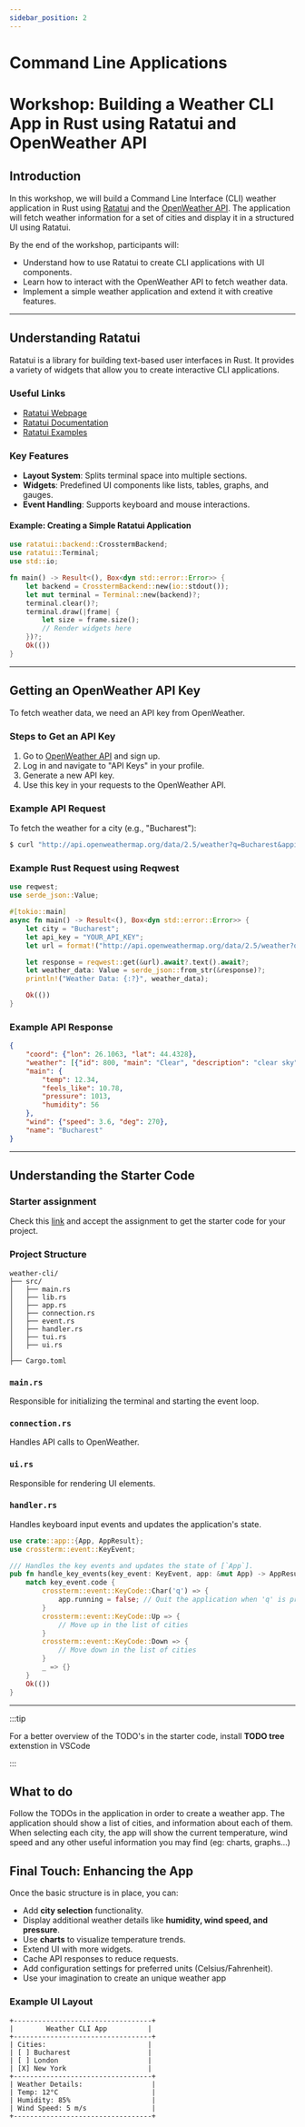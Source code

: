 ```yaml
---
sidebar_position: 2
---
```


# Command Line Applications

# Workshop: Building a Weather CLI App in Rust using Ratatui and OpenWeather API

## Introduction
In this workshop, we will build a Command Line Interface (CLI) weather application in Rust using [Ratatui](https://github.com/ratatui-org/ratatui) and the [OpenWeather API](https://openweathermap.org/api). The application will fetch weather information for a set of cities and display it in a structured UI using Ratatui.

By the end of the workshop, participants will:
- Understand how to use Ratatui to create CLI applications with UI components.
- Learn how to interact with the OpenWeather API to fetch weather data.
- Implement a simple weather application and extend it with creative features.

---

## Understanding Ratatui

Ratatui is a library for building text-based user interfaces in Rust. It provides a variety of widgets that allow you to create interactive CLI applications.

### Useful Links
- [Ratatui Webpage](https://ratatui.rs/)
- [Ratatui Documentation](https://docs.rs/ratatui/latest/ratatui/)
- [Ratatui Examples](https://github.com/ratatui/ratatui/tree/main/examples)

### Key Features
- **Layout System**: Splits terminal space into multiple sections.
- **Widgets**: Predefined UI components like lists, tables, graphs, and gauges.
- **Event Handling**: Supports keyboard and mouse interactions.

#### Example: Creating a Simple Ratatui Application
```rust
use ratatui::backend::CrosstermBackend;
use ratatui::Terminal;
use std::io;

fn main() -> Result<(), Box<dyn std::error::Error>> {
    let backend = CrosstermBackend::new(io::stdout());
    let mut terminal = Terminal::new(backend)?;
    terminal.clear()?;
    terminal.draw(|frame| {
        let size = frame.size();
        // Render widgets here
    })?;
    Ok(())
}
```

---

## Getting an OpenWeather API Key
To fetch weather data, we need an API key from OpenWeather.

### Steps to Get an API Key
1. Go to [OpenWeather API](https://openweathermap.org/api) and sign up.
2. Log in and navigate to "API Keys" in your profile.
3. Generate a new API key.
4. Use this key in your requests to the OpenWeather API.

### Example API Request
To fetch the weather for a city (e.g., "Bucharest"):
```bash
$ curl "http://api.openweathermap.org/data/2.5/weather?q=Bucharest&appid=YOUR_API_KEY&units=metric"
```

### Example Rust Request using Reqwest
```rust
use reqwest;
use serde_json::Value;

#[tokio::main]
async fn main() -> Result<(), Box<dyn std::error::Error>> {
    let city = "Bucharest";
    let api_key = "YOUR_API_KEY";
    let url = format!("http://api.openweathermap.org/data/2.5/weather?q={}&appid={}&units=metric", city, api_key);

    let response = reqwest::get(&url).await?.text().await?;
    let weather_data: Value = serde_json::from_str(&response)?;
    println!("Weather Data: {:?}", weather_data);

    Ok(())
}
```

### Example API Response
```json
{
    "coord": {"lon": 26.1063, "lat": 44.4328},
    "weather": [{"id": 800, "main": "Clear", "description": "clear sky", "icon": "01d"}],
    "main": {
        "temp": 12.34,
        "feels_like": 10.78,
        "pressure": 1013,
        "humidity": 56
    },
    "wind": {"speed": 3.6, "deg": 270},
    "name": "Bucharest"
}
```

---

## Understanding the Starter Code

### Starter assignment

Check this [link](https://classroom.github.com/a/whQbhBHX) and accept the assignment to get the starter code for your project.

### Project Structure
```
weather-cli/
├── src/
│   ├── main.rs
│   ├── lib.rs
│   ├── app.rs
│   ├── connection.rs
│   ├── event.rs
│   ├── handler.rs
│   ├── tui.rs
│   ├── ui.rs
│
├── Cargo.toml
```

### `main.rs`
Responsible for initializing the terminal and starting the event loop.


### `connection.rs`
Handles API calls to OpenWeather.


### `ui.rs`
Responsible for rendering UI elements.

### `handler.rs`
Handles keyboard input events and updates the application's state.
```rust
use crate::app::{App, AppResult};
use crossterm::event::KeyEvent;

/// Handles the key events and updates the state of [`App`].
pub fn handle_key_events(key_event: KeyEvent, app: &mut App) -> AppResult<()> {
    match key_event.code {
        crossterm::event::KeyCode::Char('q') => {
            app.running = false; // Quit the application when 'q' is pressed
        }
        crossterm::event::KeyCode::Up => {
            // Move up in the list of cities
        }
        crossterm::event::KeyCode::Down => {
            // Move down in the list of cities
        }
        _ => {}
    }
    Ok(())
}
```
---

:::tip

For a better overview of the TODO's in the starter code, install **TODO tree** extenstion in VSCode

:::

## What to do

Follow the TODOs in the application in order to create a weather app. The application should show a list of
cities, and information about each of them. When selecting each city, the app will show the current temperature, wind speed and any other useful information
you may find (eg: charts, graphs...)

## Final Touch: Enhancing the App
Once the basic structure is in place, you can:
- Add **city selection** functionality.
- Display additional weather details like **humidity, wind speed, and pressure**.
- Use **charts** to visualize temperature trends.
- Extend UI with more widgets.
- Cache API responses to reduce requests.
- Add configuration settings for preferred units (Celsius/Fahrenheit).
- Use your imagination to create an unique weather app

### Example UI Layout
```
+----------------------------------+
|        Weather CLI App          |
+----------------------------------+
| Cities:                         |
| [ ] Bucharest                   |
| [ ] London                      |
| [X] New York                    |
+----------------------------------+
| Weather Details:                 |
| Temp: 12°C                       |
| Humidity: 85%                    |
| Wind Speed: 5 m/s                |
+----------------------------------+
```
